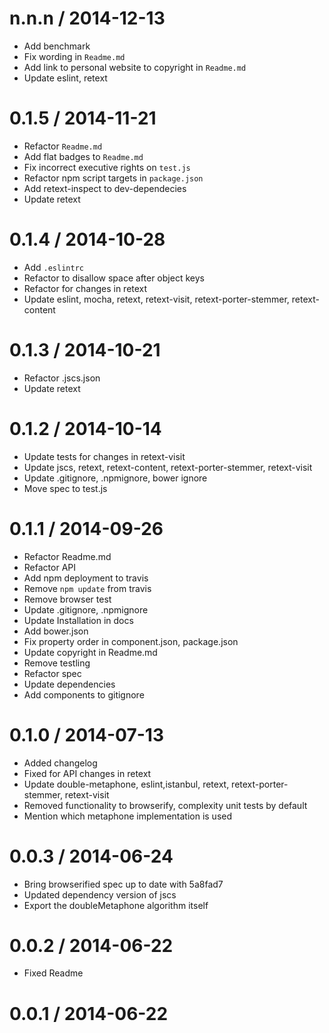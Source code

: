 
n.n.n / 2014-12-13
==================

 * Add benchmark
 * Fix wording in `Readme.md`
 * Add link to personal website to copyright in `Readme.md`
 * Update eslint, retext

0.1.5 / 2014-11-21
==================

 * Refactor `Readme.md`
 * Add flat badges to `Readme.md`
 * Fix incorrect executive rights on `test.js`
 * Refactor npm script targets in `package.json`
 * Add retext-inspect to dev-dependecies
 * Update retext

0.1.4 / 2014-10-28
==================

 * Add `.eslintrc`
 * Refactor to disallow space after object keys
 * Refactor for changes in retext
 * Update eslint, mocha, retext, retext-visit, retext-porter-stemmer, retext-content

0.1.3 / 2014-10-21
==================

 * Refactor .jscs.json
 * Update retext

0.1.2 / 2014-10-14
==================

 * Update tests for changes in retext-visit
 * Update jscs, retext, retext-content, retext-porter-stemmer, retext-visit
 * Update .gitignore, .npmignore, bower ignore
 * Move spec to test.js

0.1.1 / 2014-09-26
==================

 * Refactor Readme.md
 * Refactor API
 * Add npm deployment to travis
 * Remove `npm update` from travis
 * Remove browser test
 * Update .gitignore, .npmignore
 * Update Installation in docs
 * Add bower.json
 * Fix property order in component.json, package.json
 * Update copyright in Readme.md
 * Remove testling
 * Refactor spec
 * Update dependencies
 * Add components to gitignore

0.1.0 / 2014-07-13
==================

 * Added changelog
 * Fixed for API changes in retext
 * Update double-metaphone, eslint,istanbul, retext, retext-porter-stemmer, retext-visit
 * Removed functionality to browserify, complexity unit tests by default
 * Mention which metaphone implementation is used

0.0.3 / 2014-06-24
==================

 * Bring browserified spec up to date with 5a8fad7
 * Updated dependency version of jscs
 * Export the doubleMetaphone algorithm itself

0.0.2 / 2014-06-22
==================

 * Fixed Readme

0.0.1 / 2014-06-22
==================
